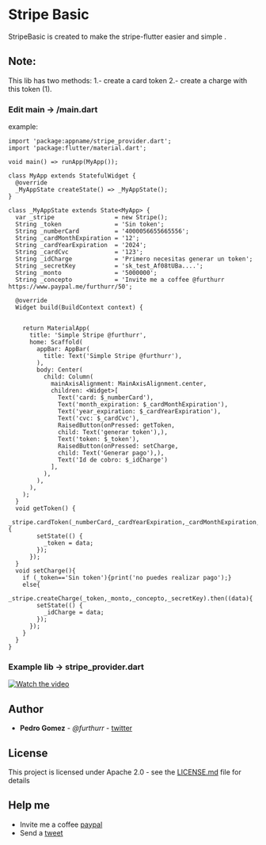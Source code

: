 # Stripe Basic 

StripeBasic is created to make the stripe-flutter easier and simple .

## Note:


This lib has two methods:
1.- create a card token 
2.- create a charge with this token (1).




### Edit main -> /main.dart

example:
```
import 'package:appname/stripe_provider.dart';
import 'package:flutter/material.dart';
 
void main() => runApp(MyApp());
 
class MyApp extends StatefulWidget {
  @override
  _MyAppState createState() => _MyAppState();
}

class _MyAppState extends State<MyApp> {
  var _stripe                 = new Stripe();
  String _token               = 'Sin token';
  String _numberCard          = '4000056655665556';
  String _cardMonthExpiration = '12';
  String _cardYearExpiration  = '2024';
  String _cardCvc             = '123';
  String _idCharge            = 'Primero necesitas generar un token';
  String _secretKey           = 'sk_test_Af08tUBa....';
  String _monto               = '5000000';
  String _concepto            = 'Invite me a coffee @furthurr https://www.paypal.me/furthurr/50';

  @override
  Widget build(BuildContext context) {
    
    
    return MaterialApp(
      title: 'Simple Stripe @furthurr',
      home: Scaffold(
        appBar: AppBar(
          title: Text('Simple Stripe @furthurr'),
        ),
        body: Center(
          child: Column(
            mainAxisAlignment: MainAxisAlignment.center,
            children: <Widget>[
              Text('card: $_numberCard'),
              Text('month_expiration: $_cardMonthExpiration'),
              Text('year_expiration: $_cardYearExpiration'),
              Text('cvc: $_cardCvc'),
              RaisedButton(onPressed: getToken,
              child: Text('generar token'),),
              Text('token: $_token'),
              RaisedButton(onPressed: setCharge,
              child: Text('Generar pago'),),
              Text('Id de cobro: $_idCharge')
            ],
          ),
        ),
      ),
    ); 
  }
  void getToken() {
      _stripe.cardToken(_numberCard,_cardYearExpiration,_cardMonthExpiration,_cardCvc,_secretKey).then((data){
        setState(() {
          _token = data;            
        });
      });
  }
  void setCharge(){
    if (_token=='Sin token'){print('no puedes realizar pago');}
    else{
      _stripe.createCharge(_token,_monto,_concepto,_secretKey).then((data){
        setState(() {          
          _idCharge = data;
        });
      });
    }
  }
}
```

### Example lib -> stripe_provider.dart
[![Watch the video](https://i.imgur.com/OmFQgK9.png)](https://www.youtube.com/watch?v=SGLjtk3qvfo)

## Author

* **Pedro Gomez** - *@furthurr* - [twitter](https://twitter.com/furthurr)

 

## License

This project is licensed under Apache 2.0 - see the [LICENSE.md](LICENSE.md) file for details

## Help me

* Invite me a coffee [paypal](https://www.paypal.me/furthurr/50)
* Send a [tweet](https://twitter.com/intent/tweet?url=https%3A//github.com/furthurr/stripebasic&text=stripe%20para%20flutter.&via=furthurr&related=furthurr) 

